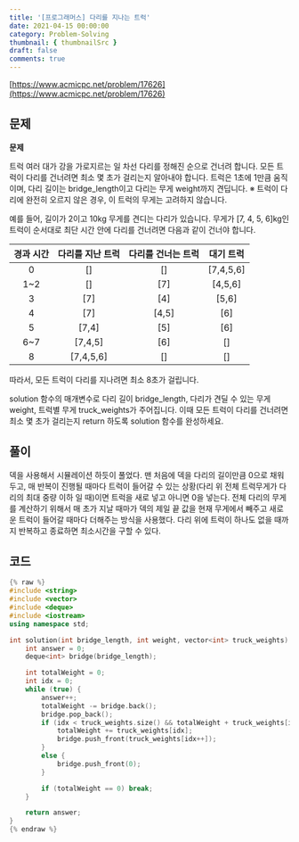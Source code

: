 ```yaml
---
title: '[프로그래머스] 다리를 지나는 트럭'
date: 2021-04-15 00:00:00
category: Problem-Solving
thumbnail: { thumbnailSrc }
draft: false
comments: true
---
```


[https://www.acmicpc.net/problem/17626](https://www.acmicpc.net/problem/17626)

## 문제

**문제**<br>

트럭 여러 대가 강을 가로지르는 일 차선 다리를 정해진 순으로 건너려 합니다. 모든 트럭이 다리를 건너려면 최소 몇 초가 걸리는지 알아내야 합니다. 트럭은 1초에 1만큼 움직이며, 다리 길이는 bridge_length이고 다리는 무게 weight까지 견딥니다.
※ 트럭이 다리에 완전히 오르지 않은 경우, 이 트럭의 무게는 고려하지 않습니다.

예를 들어, 길이가 2이고 10kg 무게를 견디는 다리가 있습니다. 무게가 [7, 4, 5, 6]kg인 트럭이 순서대로 최단 시간 안에 다리를 건너려면 다음과 같이 건너야 합니다.

| 경과 시간 | 다리를 지난 트럭 | 다리를 건너는 트럭 | 대기 트럭 |
| :-------: | :--------------: | :----------------: | :-------: |
|     0     |        []        |         []         | [7,4,5,6] |
|    1~2    |        []        |        [7]         |  [4,5,6]  |
|     3     |       [7]        |        [4]         |   [5,6]   |
|     4     |       [7]        |       [4,5]        |    [6]    |
|     5     |      [7,4]       |        [5]         |    [6]    |
|    6~7    |     [7,4,5]      |        [6]         |    []     |
|     8     |    [7,4,5,6]     |         []         |    []     |

따라서, 모든 트럭이 다리를 지나려면 최소 8초가 걸립니다.

solution 함수의 매개변수로 다리 길이 bridge_length, 다리가 견딜 수 있는 무게 weight, 트럭별 무게 truck_weights가 주어집니다. 이때 모든 트럭이 다리를 건너려면 최소 몇 초가 걸리는지 return 하도록 solution 함수를 완성하세요.

## 풀이

덱을 사용해서 시뮬레이션 하듯이 풀었다. 맨 처음에 덱을 다리의 길이만큼 0으로 채워두고, 매 반복이 진행될 때마다 트럭이 들어갈 수 있는 상황(다리 위 전체 트럭무게가 다리의 최대 중량 이하 일 때)이면 트럭을 새로 넣고 아니면 0을 넣는다. 전체 다리의 무게를 계산하기 위해서 매 초가 지날 때마가 덱의 제일 끝 값을 현재 무게에서 빼주고 새로운 트럭이 들어갈 때마다 더해주는 방식을 사용했다. 다리 위에 트럭이 하나도 없을 때까지 반복하고 종료하면 최소시간을 구할 수 있다.

## 코드

```cpp
{% raw %}
#include <string>
#include <vector>
#include <deque>
#include <iostream>
using namespace std;

int solution(int bridge_length, int weight, vector<int> truck_weights) {
    int answer = 0;
    deque<int> bridge(bridge_length);

    int totalWeight = 0;
    int idx = 0;
    while (true) {
        answer++;
        totalWeight -= bridge.back();
        bridge.pop_back();
        if (idx < truck_weights.size() && totalWeight + truck_weights[idx] <= weight) {
            totalWeight += truck_weights[idx];
            bridge.push_front(truck_weights[idx++]);
        }
        else {
            bridge.push_front(0);
        }

        if (totalWeight == 0) break;
    }

    return answer;
}
{% endraw %}
```
